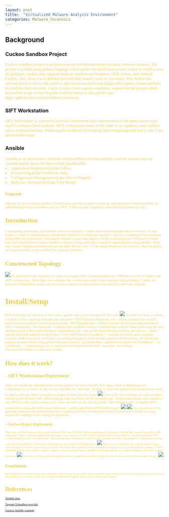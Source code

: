 ```yaml
---
layout: post
title:  "Virtualized Malware Analysis Environment"
categories: Malware_Forensics
---
```


## **Background** <br/>  

### Cuckoo Sandbox Project

<span style="color: #f2cf4a; font-family: Babas; font-size: 0.9em;">
Cuckoo Sandbox project is an open-sourced tool that automates dynamic malware analysis. The project was built using python language which makes the installment process easier to install across all platform. Cuckoo also supports malware analysis on Windows, OSX, Linux, and Android. Cuckoo, also, have a well-defined structure that makes it easy to customize. This feature has allowed analysts across the world to add custom modules and plugins that capture certain artifacts to result the best outcome. Lastly, Cuckoo have a great community support for the project which beyond the scope of this blog but could be found on this github repo. https://github.com/cuckoosandbox/community
</span>

### SIFT Workstation

<span style="color: #f2cf4a; font-family: Babas; font-size: 0.9em;">
SIFT Workstation is a powerful forensics framework that contains most of the open-source tools used by industry-level analysts. SIFT workstation comes in the form of an appliance and could be ran as a virtual machine. Reducing the overhead of installing and configuring each tool is one of its greatest advantage.
</span>

### Ansible
<span style="color: #f2cf4a; font-family: Babas; font-size: 0.9em;">
Ansible is an open-source software and powerful tools that could be used for various aspects. Ansible mainly know for four overall functionality
 <li> Application Deployment (Like Fabic)  </li> 
 <li> Provisioning (Like Cobbler or JuJu) </li> 
 <li> Configuration Management (Like Chef or Puppet) </li> 
 <li> Multi-tier Orchestrion (Like Chef-Metal) </li>  

### Vagrant

<span style="color: #f2cf4a; font-family: Babas; font-size: 0.9em;">
Vagrant is a provisioning platform from hashicorp that is used to spins up and maintain virtual machines in different hypervisor providers such as AWS, VMware and virtualbox.
open keyboard shortcuts file.
</span>

## **Introduction**

<span style="color: #f2cf4a; font-family: Babas; font-size: 0.9em;">
Configuring and setting up different services manually is both time-consuming and labor-intensive. In this project,  I tried to implement an automated solution for a malware analyst to deploy a sandboxed environment using different technology. Starting by Ansible scripts that deploy SANS workstation to a VMware vCenter host then deployment Cuckoo sandbox software along with all its required dependencies using ansible. After that, I used Vagrant to build a virtual machine (In my case, I 'll be using Windows 10, however, there is plenty of supported OS), to be used for my malware analysis.    </span>

##    **Constructed Topology**

<img src="https://raw.githubusercontent.com/sh1dow3r/layer0/gh-pages/_posts/img/Sandbox/Virtualized_Malware_Analysis_Environment.png"/>

<span style="color: #f2cf4a; font-family: Babas; font-size: 0.9em;">
As depicted in the topology we have a computer that communicated with VMware vCenter to deploy the SIFT workstation. After that, we configure the workstation with Cuckoo project using Ansible. Lastly, we provision VirtualBox using vagrant to spawn up a virtual machine to be used for malware analysis.
</span>

#  **Install/Setup**

<span style="color: #f2cf4a; font-family: Babas; font-size: 0.9em;">  
Before diving into the project let's take a quick look at the structure of the code:   </span>
<img src="https://raw.githubusercontent.com/sh1dow3r/layer0/gh-pages/_posts/img/Sandbox/Sandboxer_Dir_Structure.png"/>

<span style="color: #f2cf4a; font-family: Babas; font-size: 0.9em;">
As you can here, we have a bunch of files, starting from the top, we have:  
`SIFT-Cuckoo-Playbook.yml`: which contains the overall tasks(roles) related to Cuckoo project setup.  
`SIFT-Deploy.yml`: which contains the vCenter deployment of SIFT workstation.  
`inventory.ini`: contains the variables used to communicate with the other node such IP, user and password of the client machine  
`requirements.sh`: has all the dependencies used by this project.  
`roles`: has the different subtask of the project  
`roles\SIFT-Cuckoo-Sandbox\*`: subtask to install and configure Cuckoo sandbox project  
`vars.yml`: a centralized place to hold all the variables of the project.  
To install the project, nvaigete th efolling github repo and clone it.  
`git clone https://github.com/sh1dow3r/SandBoxer`  
`cd SandBoxer`  
`./requirements.sh` to install all the dependencies  
Edit `vars.yml` accordingly  <br/>  
The rest will follows in the next section.
</span>

##  **How does it work?**
### - SIFT Workstation Deployment

<span style="color: #f2cf4a; font-family: Babas; font-size: 0.9em;">  
After we install the dependencies for the project we start with the first step, which is deploying our workstation to vCenter. To do so, we will edit the `vars.yml` section to  have the required information we need to deploy the vm.  
Here is a quick example of what my file looks
<img src="https://raw.githubusercontent.com/sh1dow3r/layer0/gh-pages/_posts/img/Sandbox/vars_content.png"/>
`vars.yml` file contains a lot of variables related to the vCenter API. After making sure, you have all the variables set.  Additionally, make sure you have the SIFT ova file in the correct path. Now we will run the the playbook `SIFT-Deploy.yml` to deploy SIFT workstation using the follwoing command.
`ansible-playbook SIFT-Deploy.yml`  
<img src="https://raw.githubusercontent.com/sh1dow3r/layer0/gh-pages/_posts/img/Sandbox/SIFT_Deploment_vCenter.png"/>

<img src="https://raw.githubusercontent.com/sh1dow3r/layer0/gh-pages/_posts/img/Sandbox/Ansible_output_after_vcenter_deployment.png"/>
<span style="color: #f2cf4a; font-family: Babas; font-size: 0.9em;">  
As you can see, in the previous screenshot the ansible playbook is completed and the vm is deployed on the vCenter server. (Note: you may discard the warnings while running the playbook).

### - Cuckoo Project Deployment

<span style="color: #f2cf4a; font-family: Babas; font-size: 0.9em;">  
Now that we have deployed the virtual machine, let's starts the the Cuckoo deployment. Starting by adding the required variables in the `vars.yml`. After you have inputted the necessary vars, you can run the Cuckoo ansible playbook as follows:  
`ansible-playbook SIFT-Cuckoo-Sandbox.yml -i inventory.ini`
After issuing the command we wait for a few minutes for the whole setup to be done then we hop onto the workstation to confirm the installment as seen in the screenshot below
</span>
<img src="https://raw.githubusercontent.com/sh1dow3r/layer0/gh-pages/_posts/img/Sandbox/cuckoo_after_installing.png"/> 

<span style="color: #f2cf4a; font-family: Babas; font-size: 0.9em;">
After we confirmed all the configuration is done, we'll navigate to `home/cuckoo/vagrant_files` which has the windows10 virtual machine we're going to use for malware analysis. There should be a bash script called `vagrant_script.sh` that is going to pull a windows 10 image and set it up with Virtualbox then take a stable snapshot.
<img src="https://raw.githubusercontent.com/sh1dow3r/layer0/gh-pages/_posts/img/Sandbox/After_vagrant.png"/> 

<span style="color: #f2cf4a; font-family: Babas; font-size: 0.9em;">
After windows10 is up and running make sure it's snapshotted and there you go, you have your Cuckoo Sandbox up and ruining! :
</span>
<img src="https://raw.githubusercontent.com/sh1dow3r/layer0/gh-pages/_posts/img/Sandbox/Cuckoo_up_and_running.png"/> 


## Conclusion

<span style="color: #f2cf4a; font-family: Babas; font-size: 0.9em;">
Building Malware analysis environment manually requires time, resource and can bee overwhelming to setup. In this project, I proposed a solution of an automated process
to setup you're own malware environment using DevOps tools like Ansible and Vagrant. </span >

# References


[Ansible docs](https://docs.ansible.com/ansible/latest/modules/lineinfile_module.html)

[Vagrant-Virtualbox provider](https://www.vagrantup.com/docs/virtualbox/)

[Cuckoo Ansible example](https://github.com/fyhertz/ansible-role-cuckoo)
